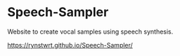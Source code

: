 # Speech-Sampler

Website to create vocal samples using speech synthesis.

https://rynstwrt.github.io/Speech-Sampler/
